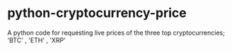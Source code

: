 # python-cryptocurrency-price
A python code for requesting live prices of the three top cryptocurrencies; 'BTC' , 'ETH' , 'XRP'
